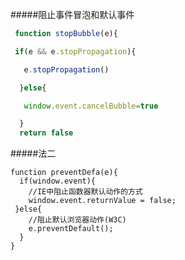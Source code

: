 #####阻止事件冒泡和默认事件

```js
 function stopBubble(e){

 if(e && e.stopPropagation){

   e.stopPropagation()

  }else{

   window.event.cancelBubble=true

  }
  return false
```




#####法二



    function preventDefa(e){ 
      if(window.event){ 
        //IE中阻止函数器默认动作的方式  
        window.event.returnValue = false;  
     }else{ 
        //阻止默认浏览器动作(W3C)  
        e.preventDefault(); 
      }  
    } 
